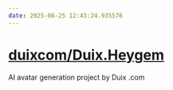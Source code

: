 ```yaml
---
date: 2025-06-25 12:43:24.935576
---
```


# [duixcom/Duix.Heygem](https://github.com/duixcom/Duix.Heygem)

AI avatar generation project by Duix .com